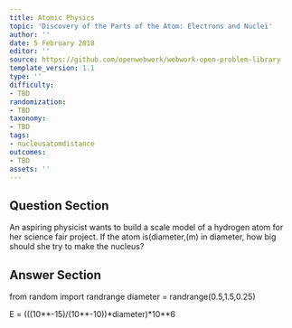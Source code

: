 ```yaml
---
title: Atomic Physics
topic: 'Discovery of the Parts of the Atom: Electrons and Nuclei'
author: ''
date: 5 February 2018
editor: ''
source: https://github.com/openwebwork/webwork-open-problem-library
template_version: 1.1
type: ''
difficulty:
- TBD
randomization:
- TBD
taxonomy:
- TBD
tags:
- nucleusatomdistance
outcomes:
- TBD
assets: ''
---
```


## Question Section 

An aspiring physicist wants to build a scale model of a hydrogen atom for her science fair project. If the atom is(diameter,(m) in diameter, how big should she try to make the nucleus?



## Answer Section

from random import randrange
diameter = randrange(0.5,1.5,0.25)

E = (((10**-15)/(10**-10))*diameter)*10**6